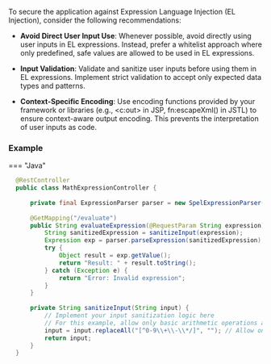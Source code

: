 To secure the application against Expression Language Injection (EL Injection), consider the following recommendations:

- __Avoid Direct User Input Use__: Whenever possible, avoid directly using user inputs in EL expressions. Instead, prefer a whitelist approach where only predefined, safe values are allowed to be used in EL expressions.

- __Input Validation__: Validate and sanitize user inputs before using them in EL expressions. Implement strict validation to accept only expected data types and patterns.

- __Context-Specific Encoding__: Use encoding functions provided by your framework or libraries (e.g., \<c:out> in JSP, fn:escapeXml() in JSTL) to ensure context-aware output encoding. This prevents the interpretation of user inputs as code.

### Example

=== "Java"
  ```java
    @RestController
    public class MathExpressionController {
    
        private final ExpressionParser parser = new SpelExpressionParser();
    
        @GetMapping("/evaluate")
        public String evaluateExpression(@RequestParam String expression) {
            String sanitizedExpression = sanitizeInput(expression);
            Expression exp = parser.parseExpression(sanitizedExpression);
            try {
                Object result = exp.getValue();
                return "Result: " + result.toString();
            } catch (Exception e) {
                return "Error: Invalid expression";
            }
        }
    
        private String sanitizeInput(String input) {
            // Implement your input sanitization logic here
            // For this example, allow only basic arithmetic operations and numbers
            input = input.replaceAll("[^0-9\\+\\-\\*/]", ""); // Allow only digits, +, -, *, /
            return input;
        }
    }
  ```